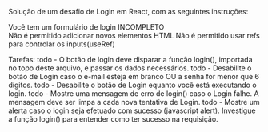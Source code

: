 Solução de um desafio de Login em React, com as seguintes instruções:

Você tem um formulário de login INCOMPLETO<br>
Não é permitido adicionar novos elementos HTML
Não é permitido usar refs para controlar os inputs(useRef)

Tarefas:
todo - O botão de login deve disparar a função login(), importada no topo deste arquivo, e passar os dados necessários.
todo - Desabilite o botão de Login caso o e-mail esteja em branco OU a senha for menor que 6 dígitos.
todo - Desabilite o botão de Login equanto você está executando o login.
todo - Mostre uma mensagem de erro de login() caso o Login falhe. A mensagem deve ser limpa a cada nova tentativa de Login.
todo - Mostre um alerta caso o login seja efetuado com sucesso (javascript alert). Investigue a função login() para entender como ter sucesso na requisição.
